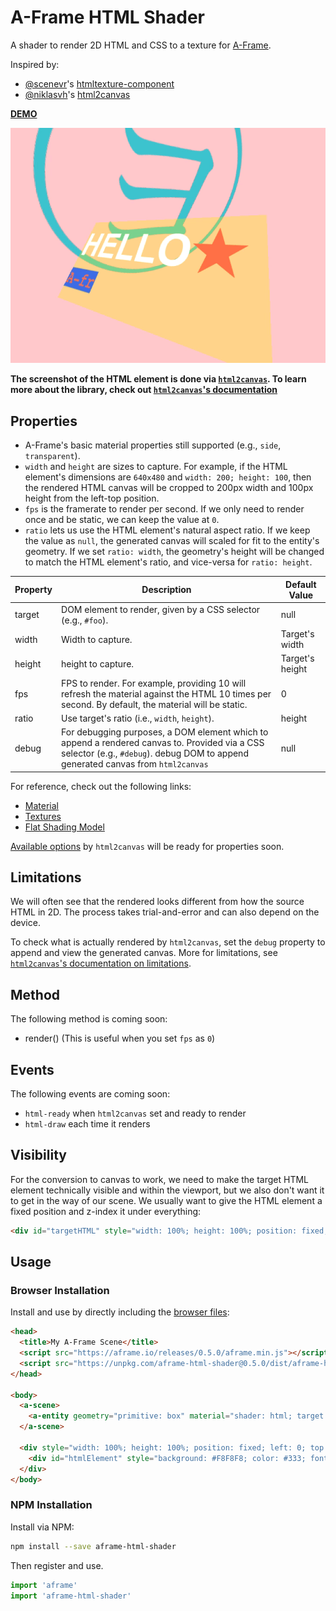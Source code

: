 # A-Frame HTML Shader

A shader to render 2D HTML and CSS to a texture for [A-Frame](https://aframe.io).

Inspired by:

- [@scenevr](https://github.com/scenevr)'s [htmltexture-component](https://github.com/scenevr/htmltexture-component)
- [@niklasvh](https://github.com/niklasvh)'s [html2canvas](https://github.com/niklasvh/html2canvas)

**[DEMO](https://mayognaise.github.io/aframe-html-shader/basic/index.html)**

![example](example.gif)

**The screenshot of the HTML element is done via [`html2canvas`](https://html2canvas.hertzen.com/). To learn more about the library, check out [`html2canvas`'s documentation](https://html2canvas.hertzen.com/documentation.html)**

## Properties

- A-Frame's basic material properties still supported (e.g., `side`, `transparent`).
- `width` and `height` are sizes to capture. For example, if the HTML element's dimensions are `640x480` and `width: 200; height: 100`, then the rendered HTML canvas will be cropped to 200px width and 100px height from the left-top position.
- `fps` is the framerate to render per second. If we only need to render once and be static, we can keep the value at `0`.
- `ratio` lets us use the HTML element's natural aspect ratio. If we keep the value as `null`, the generated canvas will scaled for fit to the entity's geometry. If we set `ratio: width`, the geometry's height will be changed to match the HTML element's ratio, and vice-versa for `ratio: height`.

| Property | Description                                                                                                                                                                       | Default Value   |
| -------- | -----------                                                                                                                                                                       | -------------   |
| target   | DOM element to render, given by a CSS selector (e.g., `#foo`).                                                                                                                    | null            |
| width    | Width to capture.                                                                                                                                                                 | Target's width  |
| height   | height to capture.                                                                                                                                                                | Target's height |
| fps      | FPS to render. For example, providing 10 will refresh the material against the HTML 10 times per second. By default, the material will be static.                                 | 0               |
| ratio    | Use target's ratio (i.e., `width`, `height`).                                                                                                                                     | height          |
| debug    | For debugging purposes, a DOM element which to append a rendered canvas to. Provided via a CSS selector (e.g., `#debug`). debug DOM to append generated canvas from `html2canvas` | null            |

For reference, check out the following links:

- [Material](https://aframe.io/docs/components/material.html)
- [Textures](https://aframe.io/docs/components/material.html#Textures)
- [Flat Shading Model](https://aframe.io/docs/core/shaders.html#Flat-Shading-Model)

[Available options](https://html2canvas.hertzen.com/documentation.html#available-options) by `html2canvas` will be ready for properties soon.

## Limitations

We will often see that the rendered looks different from how the source HTML in
2D. The process takes trial-and-error and can also depend on the device.

To check what is actually rendered by `html2canvas`, set the `debug` property
to append and view the generated canvas. More for limitations, see
[`html2canvas`'s documentation on
limitations](https://html2canvas.hertzen.com/documentation.html#limitations).

## Method

The following method is coming soon:

- render() (This is useful when you set `fps` as `0`)

## Events

The following events are coming soon:

- `html-ready` when `html2canvas` set and ready to render
- `html-draw` each time it renders

## Visibility

For the conversion to canvas to work, we need to make the target HTML element
technically visible and within the viewport, but we also don't want it to get
in the way of our scene. We usually want to give the HTML element a fixed
position and z-index it under everything:

```html
<div id="targetHTML" style="width: 100%; height: 100%; position: fixed; left: 0; top: 0; z-index: -1; overflow: hidden"></div>
```

## Usage

### Browser Installation

Install and use by directly including the [browser files](dist):

```html
<head>
  <title>My A-Frame Scene</title>
  <script src="https://aframe.io/releases/0.5.0/aframe.min.js"></script>
  <script src="https://unpkg.com/aframe-html-shader@0.5.0/dist/aframe-html-shader.min.js"></script>
</head>

<body>
  <a-scene>
    <a-entity geometry="primitive: box" material="shader: html; target: #htmlElement"></a-entity>
  </a-scene>

  <div style="width: 100%; height: 100%; position: fixed; left: 0; top: 0; z-index: -1; overflow: hidden">
    <div id="htmlElement" style="background: #F8F8F8; color: #333; font-size: 48px">Hello, HTML!</div>
  </div>
</body>
```

### NPM Installation

Install via NPM:

```bash
npm install --save aframe-html-shader
```

Then register and use.

```js
import 'aframe'
import 'aframe-html-shader'
```
